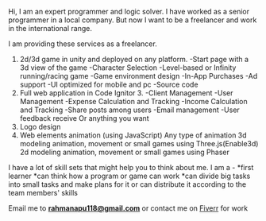

Hi, I am an expert programmer and logic solver. I have worked as a senior programmer in a local company. But now I want to be a freelancer and work in the international range.

I am providing these services as a freelancer.

1. 2d/3d game in unity and deployed on any platform.
     -Start page with a 3d view of the game
     -Character Selection
     -Level-based or Infinity running/racing game
     -Game environment design
     -In-App Purchases
     -Ad support
     -UI optimized for mobile and pc
     -Source code
2. Full web application in Code Ignitor 3.
    -Client Management
    -User Management
    -Expense Calculation and Tracking
    -Income Calculation and Tracking
    -Share posts among users
    -Email management
    -User feedback receive
    Or anything you want
3. Logo design
4. Web elements animation (using JavaScript)
    Any type of animation
    3d modeling animation, movement or small games using Three.js(Enable3d)
    2d modeling animation, movement or small games using Phaser

I have a lot of skill sets that might help you to think about me.
I am a -
         *first learner
         *can think how a program or game can work
         *can divide big tasks into small tasks and make plans for it
           or can distribute it according to the team members' skills
         
Email me to **rahmanapu118@gmail.com** or contact me on [Fiverr](https://www.fiverr.com/mmar58) for work
